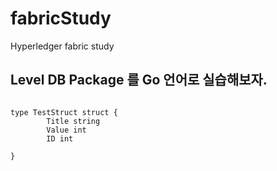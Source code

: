 # fabricStudy
Hyperledger fabric study 

## Level DB Package 를 Go 언어로 실습해보자.

```

type TestStruct struct {
        Title string
        Value int
        ID int

}
```
